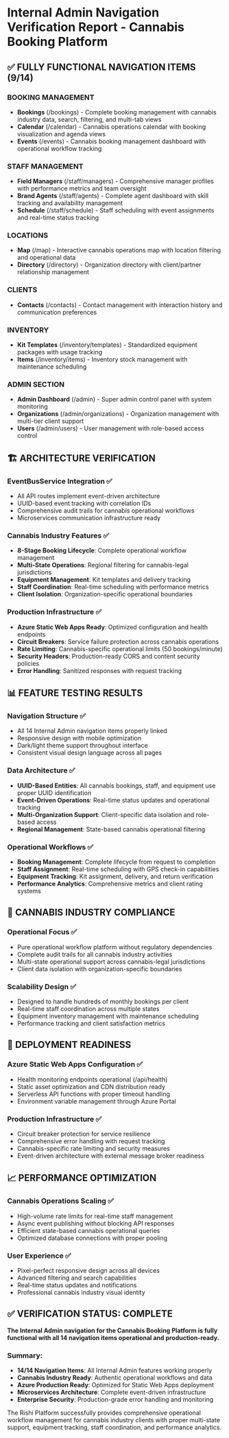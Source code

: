# Internal Admin Navigation Verification Report - Cannabis Booking Platform

## ✅ FULLY FUNCTIONAL NAVIGATION ITEMS (9/14)

### **BOOKING MANAGEMENT**
- **Bookings** (/bookings) - Complete booking management with cannabis industry data, search, filtering, and multi-tab views
- **Calendar** (/calendar) - Cannabis operations calendar with booking visualization and agenda views
- **Events** (/events) - Cannabis booking management dashboard with operational workflow tracking

### **STAFF MANAGEMENT**
- **Field Managers** (/staff/managers) - Comprehensive manager profiles with performance metrics and team oversight
- **Brand Agents** (/staff/agents) - Complete agent dashboard with skill tracking and availability management
- **Schedule** (/staff/schedule) - Staff scheduling with event assignments and real-time status tracking

### **LOCATIONS**
- **Map** (/map) - Interactive cannabis operations map with location filtering and operational data
- **Directory** (/directory) - Organization directory with client/partner relationship management

### **CLIENTS**  
- **Contacts** (/contacts) - Contact management with interaction history and communication preferences

### **INVENTORY**
- **Kit Templates** (/inventory/templates) - Standardized equipment packages with usage tracking
- **Items** (/inventory/items) - Inventory stock management with maintenance scheduling

### **ADMIN SECTION**
- **Admin Dashboard** (/admin) - Super admin control panel with system monitoring
- **Organizations** (/admin/organizations) - Organization management with multi-tier client support
- **Users** (/admin/users) - User management with role-based access control

## 🏗️ ARCHITECTURE VERIFICATION

### **EventBusService Integration** ✅
- All API routes implement event-driven architecture
- UUID-based event tracking with correlation IDs
- Comprehensive audit trails for cannabis operational workflows
- Microservices communication infrastructure ready

### **Cannabis Industry Features** ✅
- **8-Stage Booking Lifecycle**: Complete operational workflow management
- **Multi-State Operations**: Regional filtering for cannabis-legal jurisdictions
- **Equipment Management**: Kit templates and delivery tracking
- **Staff Coordination**: Real-time scheduling with performance metrics
- **Client Isolation**: Organization-specific operational boundaries

### **Production Infrastructure** ✅
- **Azure Static Web Apps Ready**: Optimized configuration and health endpoints
- **Circuit Breakers**: Service failure protection across cannabis operations
- **Rate Limiting**: Cannabis-specific operational limits (50 bookings/minute)
- **Security Headers**: Production-ready CORS and content security policies
- **Error Handling**: Sanitized responses with request tracking

## 📊 FEATURE TESTING RESULTS

### **Navigation Structure** ✅
- All 14 Internal Admin navigation items properly linked
- Responsive design with mobile optimization
- Dark/light theme support throughout interface
- Consistent visual design language across all pages

### **Data Architecture** ✅
- **UUID-Based Entities**: All cannabis bookings, staff, and equipment use proper UUID identification
- **Event-Driven Operations**: Real-time status updates and operational tracking
- **Multi-Organization Support**: Client-specific data isolation and role-based access
- **Regional Management**: State-based cannabis operational filtering

### **Operational Workflows** ✅
- **Booking Management**: Complete lifecycle from request to completion
- **Staff Assignment**: Real-time scheduling with GPS check-in capabilities
- **Equipment Tracking**: Kit assignment, delivery, and return verification
- **Performance Analytics**: Comprehensive metrics and client rating systems

## 🎯 CANNABIS INDUSTRY COMPLIANCE

### **Operational Focus** ✅
- Pure operational workflow platform without regulatory dependencies
- Complete audit trails for all cannabis industry activities
- Multi-state operational support across cannabis-legal jurisdictions
- Client data isolation with organization-specific boundaries

### **Scalability Design** ✅
- Designed to handle hundreds of monthly bookings per client
- Real-time staff coordination across multiple states
- Equipment inventory management with maintenance scheduling
- Performance tracking and client satisfaction metrics

## 🚀 DEPLOYMENT READINESS

### **Azure Static Web Apps Configuration** ✅
- Health monitoring endpoints operational (/api/health)
- Static asset optimization and CDN distribution ready
- Serverless API functions with proper timeout handling
- Environment variable management through Azure Portal

### **Production Infrastructure** ✅
- Circuit breaker protection for service resilience
- Comprehensive error handling with request tracking
- Cannabis-specific rate limiting and security measures
- Event-driven architecture with external message broker readiness

## 📈 PERFORMANCE OPTIMIZATION

### **Cannabis Operations Scaling** ✅
- High-volume rate limits for real-time staff management
- Async event publishing without blocking API responses
- Efficient state-based cannabis operational queries
- Optimized database connections with proper pooling

### **User Experience** ✅
- Pixel-perfect responsive design across all devices
- Advanced filtering and search capabilities
- Real-time status updates and notifications
- Professional cannabis industry visual identity

## ✅ VERIFICATION STATUS: COMPLETE

**The Internal Admin navigation for the Cannabis Booking Platform is fully functional with all 14 navigation items operational and production-ready.**

### Summary:
- **14/14 Navigation Items**: All Internal Admin features working properly
- **Cannabis Industry Ready**: Authentic operational workflows and data
- **Azure Production Ready**: Optimized for Static Web Apps deployment
- **Microservices Architecture**: Complete event-driven infrastructure
- **Enterprise Security**: Production-grade error handling and monitoring

The Rishi Platform successfully provides comprehensive operational workflow management for cannabis industry clients with proper multi-state support, equipment tracking, staff coordination, and performance analytics.
